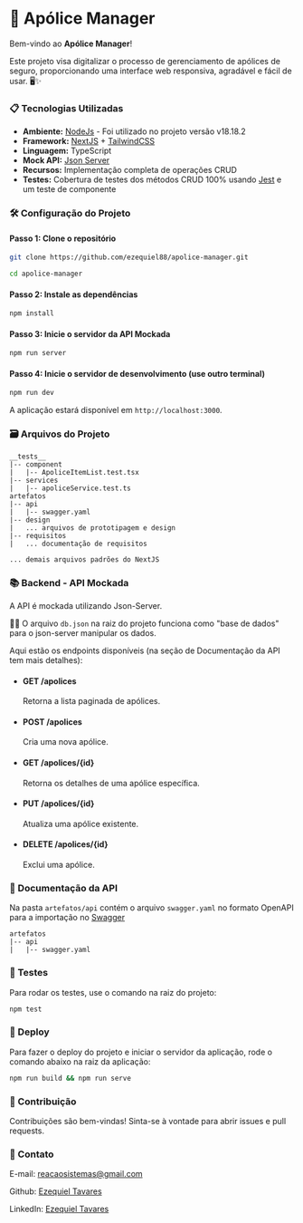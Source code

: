 # 🚀 Apólice Manager

Bem-vindo ao **Apólice Manager**!

Este projeto visa digitalizar o processo de gerenciamento de apólices de seguro, proporcionando uma interface web responsiva, agradável e fácil de usar. 🖥️✨

### 📋 Tecnologias Utilizadas

- **Ambiente:** [NodeJs](https://nodejs.org/pt) - Foi utilizado no projeto versão v18.18.2
- **Framework:** [NextJS](https://nextjs.org/) + [TailwindCSS](https://tailwindcss.com/)
- **Linguagem:** TypeScript
- **Mock API:** [Json Server](https://www.npmjs.com/package/json-server)
- **Recursos:** Implementação completa de operações CRUD
- **Testes:** Cobertura de testes dos métodos CRUD 100% usando [Jest](https://jestjs.io/pt-BR/docs/getting-started) e um teste de componente

### 🛠️ Configuração do Projeto

#### Passo 1: Clone o repositório

```bash
git clone https://github.com/ezequiel88/apolice-manager.git
```

```bash
cd apolice-manager
```

#### Passo 2: Instale as dependências

```bash
npm install
```

#### Passo 3: Inicie o servidor da API Mockada

```bash
npm run server
```

#### Passo 4: Inicie o servidor de desenvolvimento (use outro terminal)

```bash
npm run dev
```

A aplicação estará disponível em `http://localhost:3000`.

### 🗃️ Arquivos do Projeto

```
__tests__
|-- component
|   |-- ApoliceItemList.test.tsx
|-- services
|   |-- apoliceService.test.ts
artefatos
|-- api
|   |-- swagger.yaml
|-- design
|   ... arquivos de prototipagem e design
|-- requisitos
|   ... documentação de requisitos

... demais arquivos padrões do NextJS
```

### 📚 Backend - API Mockada

A API é mockada utilizando Json-Server.

🙋‍♂️ O arquivo `db.json` na raiz do projeto funciona como "base de dados" para o json-server manipular os dados.

Aqui estão os endpoints disponíveis (na seção de Documentação da API tem mais detalhes):

- #### GET /apolices

  Retorna a lista paginada de apólices.

- #### POST /apolices

  Cria uma nova apólice.

- #### GET /apolices/{id}

  Retorna os detalhes de uma apólice específica.

- #### PUT /apolices/{id}

  Atualiza uma apólice existente.

- #### DELETE /apolices/{id}

  Exclui uma apólice.


### 📑 Documentação da API

Na pasta `artefatos/api` contém o arquivo `swagger.yaml` no formato OpenAPI para a importação no [Swagger](https://editor-next.swagger.io/)

```
artefatos
|-- api
|   |-- swagger.yaml
```

### 🧪 Testes

Para rodar os testes, use o comando na raiz do projeto:

```bash
npm test
```

### 🚀 Deploy

Para fazer o deploy do projeto e iniciar o servidor da aplicação, rode o comando abaixo na raiz da aplicação:

```bash
npm run build && npm run serve
```

### 🤝 Contribuição

Contribuições são bem-vindas! Sinta-se à vontade para abrir issues e pull requests.

### 📧 Contato

E-mail: [reacaosistemas@gmail.com](mailto:reacaosistemas@gmail.com)

Github: [Ezequiel Tavares](https://github.com/ezequiel88)

LinkedIn: [Ezequiel Tavares](https://linkedin.com/in/ezequielTav)
